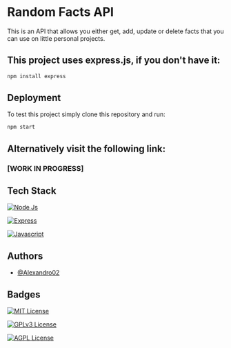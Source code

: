 # Random Facts API

This is an API that allows you either get, add, update or delete facts that you can use on little personal projects.

## This project uses express.js, if you don't have it:
```bash
npm install express
```

## Deployment
To test this project simply clone this repository and run:
```bash
npm start
```

## Alternatively visit the following link: 
### [WORK IN PROGRESS]

## Tech Stack

[![Node Js](https://img.shields.io/badge/Node.js-43853D?style=for-the-badge&logo=node.js&logoColor=white)](https://www.google.com)

[![Express](https://img.shields.io/badge/Express.js-404D59?style=for-the-badge)](https://www.google.com)

[![Javascript](https://img.shields.io/badge/JavaScript-F7DF1E?style=for-the-badge&logo=javascript&logoColor=black)](https://www.google.com)

## Authors

- [@Alexandro02](https://github.com/Alexandro02)


## Badges

[![MIT License](https://img.shields.io/badge/License-MIT-green.svg)](https://choosealicense.com/licenses/mit/)

[![GPLv3 License](https://img.shields.io/badge/License-GPL%20v3-yellow.svg)](https://opensource.org/licenses/)

[![AGPL License](https://img.shields.io/badge/license-AGPL-blue.svg)](http://www.gnu.org/licenses/agpl-3.0)
